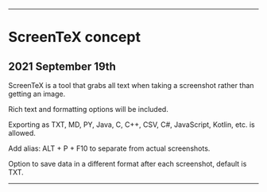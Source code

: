 
***

# ScreenTeX concept

## 2021 September 19th

ScreenTeX is a tool that grabs all text when taking a screenshot rather than getting an image.

Rich text and formatting options will be included.

Exporting as TXT, MD, PY, Java, C, C++, CSV, C#, JavaScript, Kotlin, etc. is allowed.

Add alias: ALT + P + F10 to separate from actual screenshots.

Option to save data in a different format after each screenshot, default is TXT. 

***

